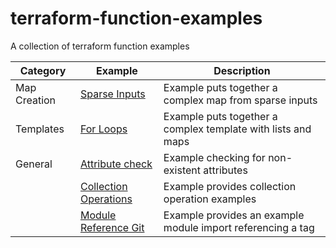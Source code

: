 # terraform-function-examples
A collection of terraform function examples

| Category | Example | Description |
| ---- | ---- | ---- |
| Map Creation | [Sparse Inputs](map-creates/sparse-inputs) | Example puts together a complex map from sparse inputs |
| Templates | [For Loops](templates/for-loops) | Example puts together a complex template with lists and maps |
| General | [Attribute check](general/attribute-check) | Example checking for non-existent attributes |
|  | [Collection Operations](general/collection-ops) | Example provides collection operation examples |
|  | [Module Reference Git](general/module-git-source) | Example provides an example module import referencing a tag |